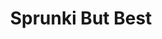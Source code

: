 ---
slug: sprunki-but-best
title: Sprunki But Best
description: "Sprunki But Best is an exciting online game. Play for free directly in your browser!"
icon: /images/popular_mods/Sprunki But Best.png
url: https://wowtbc.net/sprunkin/sprunki-but-best/index.html
previewImage: /images/popular_mods/Sprunki But Best.png
type: popular mods

# SEO配置
seo:
  title: "Sprunki But Best - Play Free Online Game | Fun Browser Games"
  description: "Sprunki But Best - Play this fun online game for free in your browser. No download required!"
  ogImage: "/images/popular_mods/Sprunki But Best.png"
  keywords: "sprunki-but-best, online game, browser game, free game, popular mods game, play online"

videoUrls:
  - https://www.youtube.com/embed/example1
  - https://www.youtube.com/embed/example2

whyPlay:
  title: "Why Play Sprunki But Best?"
  items:
    - "Immersive Gameplay: Sprunki But Best offers an engaging and immersive gaming experience that will keep you entertained for hours"
    - "Challenging Levels: Test your skills with increasingly difficult challenges and obstacles"
    - "Beautiful Graphics: Enjoy stunning visuals and smooth animations that bring the game world to life"
    - "Regular Updates: New content and features are added regularly to keep the game fresh and exciting"
    - "Free to Play: Experience all the fun without spending a penny"
    - "Community Features: Connect with other players, share strategies, and compete for high scores"
    - "Cross-Platform: Play on any device with a web browser, no downloads required"

features:
  title: "Key Features of Sprunki But Best"
  image: "/images/popular_mods/Sprunki But Best.png"
  items:
    - "Intuitive Controls: Easy to learn controls make Sprunki But Best accessible for players of all skill levels"
    - "Multiple Game Modes: Enjoy various gameplay options that provide different challenges and experiences"
    - "Character Customization: Personalize your gaming experience with unique characters and items"
    - "Achievement System: Complete special tasks to earn rewards and recognition"
    - "Leaderboards: Compete with players worldwide and see who can achieve the highest scores"

characteristics:
  title: "Game Characteristics"
  image: "/images/popular_mods/Sprunki But Best.png"
  items:
    - "Genre: Popular mods game with elements of strategy and skill"
    - "Difficulty: Suitable for both casual gamers and those seeking a challenge"
    - "Play Time: Quick sessions or extended gameplay, depending on your preference"
    - "Art Style: Vibrant and engaging visuals that enhance the gaming experience"
    - "Sound Design: Immersive audio that complements the gameplay perfectly"

info: "Sprunki But Best is an exciting online game that offers players a unique and engaging gaming experience. With its intuitive controls, stunning visuals, and challenging gameplay, Sprunki But Best provides hours of entertainment for players of all ages and skill levels. Whether you're looking for a quick gaming session during a break or an extended play session, Sprunki But Best delivers an immersive experience that will keep you coming back for more. The game features multiple levels of increasing difficulty, ensuring that players are constantly challenged as they progress. With regular updates adding new content and features, Sprunki But Best remains fresh and exciting, providing endless entertainment options for its growing community of players."

howToPlayIntro: "Welcome to Sprunki But Best! This guide will walk you through the basics and help you master the game. Whether you're a beginner or looking to improve your skills, these tips and instructions will enhance your gaming experience."

howToPlaySteps:
  - title: "Getting Started"
    description: "Begin your Sprunki But Best adventure by familiarizing yourself with the controls. Use your keyboard or mouse to navigate through the game interface. The tutorial will guide you through the basic mechanics and help you understand the objectives."
  - title: "Understanding the Objectives"
    description: "In Sprunki But Best, your main goal is to progress through levels by completing specific objectives. Each level presents unique challenges that require different strategies and approaches."
  - title: "Mastering the Controls"
    description: "Practice using the controls to improve your precision and reaction time. Sprunki But Best requires quick reflexes and strategic thinking to overcome obstacles and defeat opponents."
  - title: "Utilizing Power-ups"
    description: "Collect power-ups throughout the game to enhance your abilities and overcome difficult challenges. Each power-up offers unique advantages that can be crucial for success."
  - title: "Developing Strategies"
    description: "As you progress in Sprunki But Best, develop effective strategies for different scenarios. Analyze patterns, anticipate challenges, and adapt your approach to maximize your performance."

faq:
  title: "Frequently Asked Questions about Sprunki But Best"
  items:
    - question: "Is Sprunki But Best free to play?"
      answer: "Yes, Sprunki But Best is completely free to play directly in your web browser. No downloads or purchases are required to enjoy the full game experience."
    - question: "Can I play Sprunki But Best on mobile devices?"
      answer: "Yes, Sprunki But Best is optimized for both desktop and mobile play. You can enjoy the game on any device with a web browser and internet connection."
    - question: "Are there any in-game purchases?"
      answer: "While Sprunki But Best is free to play, there may be optional in-game purchases available for cosmetic items or additional features that don't affect core gameplay."
    - question: "How often is Sprunki But Best updated?"
      answer: "The developers regularly update Sprunki But Best with new content, features, and improvements based on player feedback and game performance."
    - question: "Can I play Sprunki But Best offline?"
      answer: "Currently, Sprunki But Best requires an internet connection to play as it's a browser-based online game."
    - question: "Is Sprunki But Best suitable for children?"
      answer: "Yes, Sprunki But Best is designed to be family-friendly and suitable for players of all ages."
    - question: "How do I report bugs or issues?"
      answer: "If you encounter any problems while playing Sprunki But Best, you can report them through the game's support page or contact the developers directly through their website."
    - question: "Still Have Questions?"
      answer: "If you have additional questions about Sprunki But Best that aren't covered in this FAQ, please visit our support center or contact our customer service team for assistance."
---